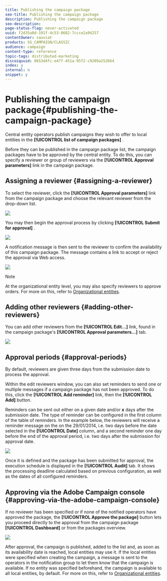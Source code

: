 ```yaml
---
title: Publishing the campaign package
seo-title: Publishing the campaign package
description: Publishing the campaign package
seo-description: 
page-status-flag: never-activated
uuid: f2d35a8d-191f-4c53-8682-7ccce2a94257
contentOwner: sauviat
products: SG_CAMPAIGN/CLASSIC
audience: campaign
content-type: reference
topic-tags: distributed-marketing
discoiquuid: 8653d4fc-e47f-451a-95f2-c9209a252664
index: y
internal: n
snippet: y
---
```


# Publishing the campaign package{#publishing-the-campaign-package}

Central entity operators publish campaigns they wish to offer to local entities in the **[!UICONTROL list of campaign packages]** .

Before they can be published in the campaign package list, the campaign packages have to be approved by the central entity. To do this, you can specify a reviewer or group of reviewers via the **[!UICONTROL Approval parameters]** link in the campaign package.

## Assigning a reviewer {#assigning-a-reviewer}

To select the reviewer, click the **[!UICONTROL Approval parameters]** link from the campaign package and choose the relevant reviewer from the drop-down list.

![](assets/s_advuser_mkg_dist_define_valid.png)

You may then begin the approval process by clicking **[!UICONTROL Submit for approval]** . 

![](assets/s_advuser_mkg_dist_valid_process.png)

A notification message is then sent to the reviewer to confirm the availability of this campaign package. The message contains a link to accept or reject the approval via Web access.

![](assets/s_advuser_mkg_dist_valid_process1.png)

>[!NOTE]
>
>At the organizational entity level, you may also specify reviewers to approve orders. For more on this, refer to [Organizational entities](https://helpx.adobe.com/campaign/standard/campaign/using/about-distributed-marketing.html#organizational-entities).

## Adding other reviewers {#adding-other-reviewers}

You can add other reviewers from the **[!UICONTROL Edit...]** link, found in the campaign package's **[!UICONTROL Approval parameters...]** tab. 

![](assets/s_advuser_mkg_dist_select_op_valid.png)

## Approval periods {#approval-periods}

By default, reviewers are given three days from the submission date to process the approval.

Within the edit reviewers window, you can also set reminders to send one or multiple messages if a campaign package has not been approved. To do this, click the **[!UICONTROL Add reminder]** link, then the **[!UICONTROL Add]** button.

Reminders can be sent out either on a given date and/or **x** days after the submission date. The type of reminder can be configured in the first column of the table of reminders. In the example below, the reviewers will receive a reminder message on the on the 29/01/2014, i.e. two days before the date selected in the **[!UICONTROL Date]** column, and a second reminder one day before the end of the approval period, i.e. two days after the submission for approval date.

![](assets/s_advuser_mkg_dist_reminder_planning.png)

Once it is defined and the package has been submitted for approval, the execution schedule is displayed in the **[!UICONTROL Audit]** tab. It shows the processing deadline calculated based on previous configuration, as well as the dates of all configured reminders.

## Approving via the Adobe Campaign console {#approving-via-the-adobe-campaign-console}

If no reviewer has been specified or if none of the notified operators have approved the package, the **[!UICONTROL Approve the package]** button lets you proceed directly to the approval from the campaign package **[!UICONTROL Dashboard]** or from the packages overview.

![](assets/s_advuser_mkg_dist_valid_button.png)

After approval, the campaign is published, added to the list and, as soon as its availability date is reached, local entities may use it. If the local entities were specified when creating the campaign, a message is sent to the operators in the notification group to let them know that the campaign is available. If no entity was specified beforehand, the campaign is available to all local entities, by default. For more on this, refer to [Organizational entities](https://helpx.adobe.com/campaign/standard/campaign/using/about-distributed-marketing.html#organizational-entities).
